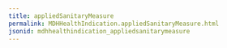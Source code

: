 ```yaml
---
title: appliedSanitaryMeasure
permalink: MDHHealthIndication.appliedSanitaryMeasure.html
jsonid: mdhhealthindication_appliedsanitarymeasure
---
```

